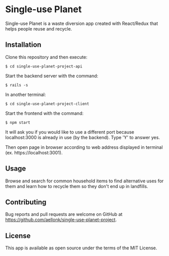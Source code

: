 # Single-use Planet
Single-use Planet is a waste diversion app created with React/Redux that helps people reuse and recycle.  

## Installation

Clone this repository and then execute:

`$ cd single-use-planet-project-api`

Start the backend server with the command:

`$ rails -s`

In another terminal:

`$ cd single-use-planet-project-client`

Start the frontend with the command: 

`$ npm start`

It will ask you if you would like to use a different port because localhost:3000 is already in use (by the backend). Type 'Y' to answer yes.

Then open page in browser according to web address displayed in terminal (ex. https://localhost:3001).

## Usage
Browse and search for common household items to find alternative uses for them and learn how to recycle them so they don't end up in landfills.

## Contributing
Bug reports and pull requests are welcome on GitHub at https://github.com/aellonk/single-use-planet-project.

## License
This app is available as open source under the terms of the MIT License.